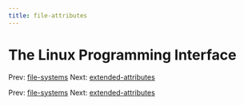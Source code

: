 ```yaml
---
title: file-attributes
---
```




# The Linux Programming Interface

Prev: [file-systems](file-systems.md) Next:
[extended-attributes](extended-attributes.md)

Prev: [file-systems](file-systems.md) Next:
[extended-attributes](extended-attributes.md)
